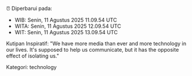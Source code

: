 ⏰ Diperbarui pada:
- WIB: Senin, 11 Agustus 2025 11.09.54 UTC
- WITA: Senin, 11 Agustus 2025 12.09.54 UTC
- WIT: Senin, 11 Agustus 2025 13.09.54 UTC

Kutipan Inspiratif:
"We have more media than ever and more technology in our lives. It's supposed to help us communicate, but it has the opposite effect of isolating us."


Kategori: technology

